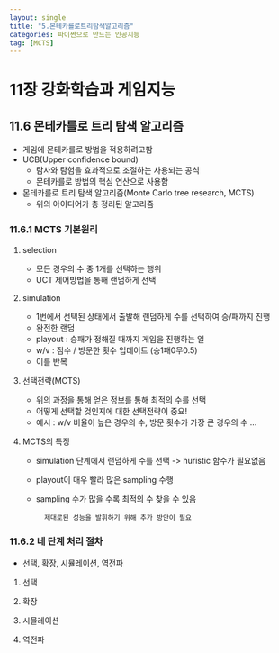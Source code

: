 ```yaml
---
layout: single
title: "5.몬테카를로트리탐색알고리즘"
categories: 파이썬으로 만드는 인공지능
tag: [MCTS]
---
```



# 11장 강화학습과 게임지능

## 11.6 몬테카를로 트리 탐색 알고리즘

- 게임에 몬테카를로 방법을 적용하려고함
- UCB(Upper confidence bound)
    - 탐사와 탐험을 효과적으로 조절하는 사용되는 공식
    - 몬테카를로 방법의 핵심 연산으로 사용함
- 몬테카를로 트리 탐색 알고리즘(Monte Carlo tree research, MCTS)
    - 위의 아이디어가 총 정리된 알고리즘



### 11.6.1 MCTS 기본원리

1. selection
    - 모든 경우의 수 중 1개를 선택하는 행위
    - UCT 제어방법을 통해 랜덤하게 선택


2. simulation
    - 1번에서 선택된 상태에서 출발해 랜덤하게 수를 선택하여 승/패까지 진행
    - 완전한 랜덤
    - playout : 승패가 정해질 때까지 게임을 진행하는 일
    - w/v : 점수 / 방문한 횟수 업데이트 (승1패0무0.5)
    - 이를 반복


3. 선택전략(MCTS)
    - 위의 과정을 통해 얻은 정보를 통해 최적의 수를 선택
    - 어떻게 선택할 것인지에 대한 선택전략이 중요!
    - 예시 : w/v 비율이 높은 경우의 수, 방문 횟수가 가장 큰 경우의 수 ...


4. MCTS의 특징
    - simulation 단계에서 랜덤하게 수를 선택 -> huristic 함수가 필요없음
    - playout이 매우 빨라 많은 sampling 수행
    - sampling 수가 많을 수록 최적의 수 찾을 수 있음
    
            제대로된 성능을 발휘하기 위해 추가 방안이 필요 




### 11.6.2 네 단계 처리 절차
- 선택, 확장, 시뮬레이션, 역전파


1. 선택




2. 확장




3. 시뮬레이션




4. 역전파



